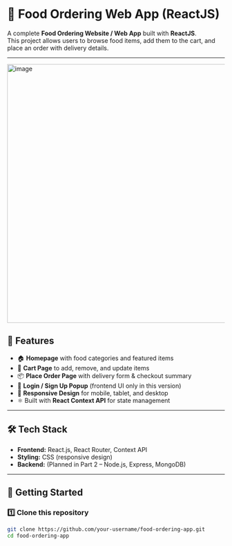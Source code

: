 # 🍔 Food Ordering Web App (ReactJS)

A complete **Food Ordering Website / Web App** built with **ReactJS**.  
This project allows users to browse food items, add them to the cart, and place an order with delivery details.

---
<img width="1341" height="599" alt="image" src="https://github.com/user-attachments/assets/c3db464a-c0e1-4c52-938d-e96b9b9e672e" />



## 📌 Features
- 🏠 **Homepage** with food categories and featured items  
- 🛒 **Cart Page** to add, remove, and update items  
- 📦 **Place Order Page** with delivery form & checkout summary  
- 🔑 **Login / Sign Up Popup** (frontend UI only in this version)  
- 📱 **Responsive Design** for mobile, tablet, and desktop  
- ⚛️ Built with **React Context API** for state management  

---

## 🛠️ Tech Stack
- **Frontend:** React.js, React Router, Context API  
- **Styling:** CSS (responsive design)  
- **Backend:** (Planned in Part 2 – Node.js, Express, MongoDB)  

---

## 🚀 Getting Started

### 1️⃣ Clone this repository
```bash
git clone https://github.com/your-username/food-ordering-app.git
cd food-ordering-app
